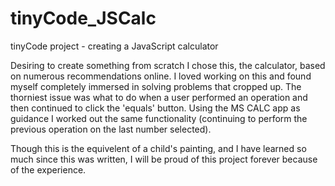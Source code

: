 # tinyCode_JSCalc
tinyCode project - creating a JavaScript calculator

Desiring to create something from scratch I chose this, the calculator, based on numerous recommendations online. 
I loved working on this and found myself completely immersed in solving problems that cropped up. The thorniest issue was 
what to do when a user performed an operation and then continued to click the 'equals' button. Using the MS CALC app as guidance
I worked out the same functionality (continuing to perform the previous operation on the last number selected). 

Though this is the equivelent of a child's painting, and I have learned so much since this was written, I will be proud of this project forever because of the experience.
